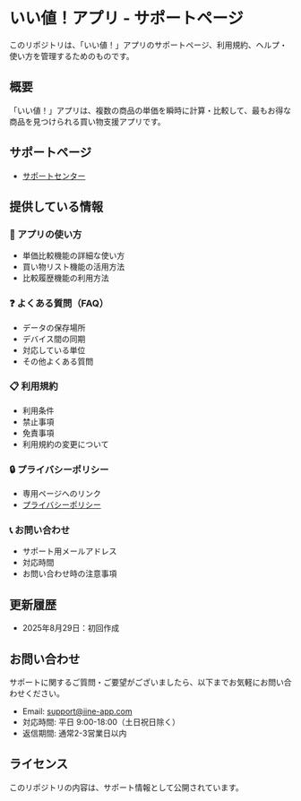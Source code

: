 # いい値！アプリ - サポートページ

このリポジトリは、「いい値！」アプリのサポートページ、利用規約、ヘルプ・使い方を管理するためのものです。

## 概要

「いい値！」アプリは、複数の商品の単価を瞬時に計算・比較して、最もお得な商品を見つけられる買い物支援アプリです。

## サポートページ

- [サポートセンター](https://taka9535.github.io/Iine-App-Support/)

## 提供している情報

### 📱 アプリの使い方
- 単価比較機能の詳細な使い方
- 買い物リスト機能の活用方法
- 比較履歴機能の利用方法

### ❓ よくある質問（FAQ）
- データの保存場所
- デバイス間の同期
- 対応している単位
- その他よくある質問

### 📋 利用規約
- 利用条件
- 禁止事項
- 免責事項
- 利用規約の変更について

### 🔒 プライバシーポリシー
- 専用ページへのリンク
- [プライバシーポリシー](https://taka9535.github.io/Iine-App-PrivacyPolicy/)

### 📞 お問い合わせ
- サポート用メールアドレス
- 対応時間
- お問い合わせ時の注意事項

## 更新履歴

- 2025年8月29日：初回作成

## お問い合わせ

サポートに関するご質問・ご要望がございましたら、以下までお気軽にお問い合わせください。

- Email: support@iine-app.com
- 対応時間: 平日 9:00-18:00（土日祝日除く）
- 返信期間: 通常2-3営業日以内

## ライセンス

このリポジトリの内容は、サポート情報として公開されています。
